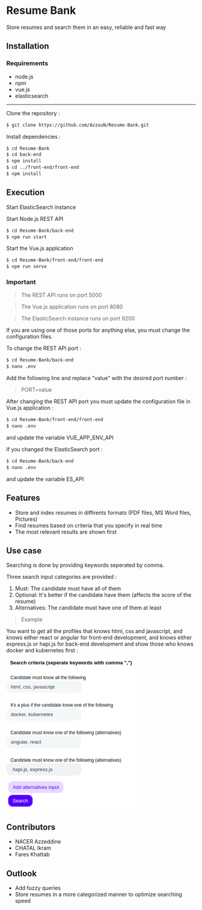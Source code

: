 # Resume Bank
Store resumes and search them in an easy, reliable and fast way

## Installation
### Requirements
- node.js
- npm
- vue.js
- elasticsearch
---

Clone the repository :
```bash
$ git clone https://github.com/AzzouN/Resume-Bank.git
```

Install dependencies :
```bash
$ cd Resume-Bank
$ cd back-end
$ npm install
$ cd ../front-end/front-end
$ npm install
```

## Execution
Start ElasticSearch instance

Start Node.js REST API
```bash
$ cd Resume-Bank/back-end
$ npm run start
```
Start the Vue.js application
```bash
$ cd Resume-Bank/front-end/front-end
$ npm run serve
```
### Important
> The REST API runs on port 5000

> The Vue.js application runs on port 8080

> The ElasticSearch instance runs on port 9200

If you are using one of those ports for anything else, you must change the configuration files.

To change the REST API port :
```bash
$ cd Resume-Bank/back-end
$ nano .env
```
Add the following line and replace "value" with the desired port number :
> PORT=value

After changing the REST API port you must update the configuration file in Vue.js application :
```bash
$ cd Resume-Bank/front-end/front-end
$ nano .env
```
and update the variable VUE_APP_ENV_API

If you changed the ElasticSearch port :
```bash
$ cd Resume-Bank/back-end
$ nano .env
```
and update the variable ES_API

## Features
* Store and index resumes in diffirents formats (PDF files, MS Word files, Pictures)
* Find resumes based on criteria that you specify in real time
* The most relevant results are shown first
## Use case
Searching is done by providing keywords seperated by comma.

Three search input categories are provided :
1. Must: The candidate must have all of them
2. Optional: It's better if the candidate have them (affects the score of the resume)
3. Alternatives: The candidate must have one of them at least

>Example

You want to get all the profiles that knows html, css and javascript, and knows either react or angular for front-end development, and knows either express.js or hapi.js for back-end development and show those who knows docker and kubernetes first :

![search_criteria](https://raw.githubusercontent.com/AzzouN/Resume-Bank/main/search.png?token=AFUF422S5C5S5GIQFW27NB272ZLII)


## Contributors
- NACER Azzeddine
- CHATAL Ikram
- Fares Khattab
## Outlook
- Add fuzzy queries
- Store resumes in a more categorized manner to optimize searching speed
